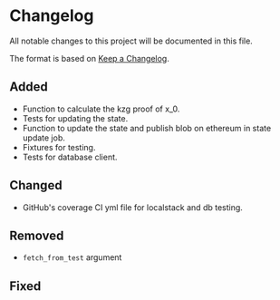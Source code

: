 # Changelog

All notable changes to this project will be documented in this file.

The format is based on [Keep a Changelog](https://keepachangelog.com/en/1.1.0/).

## Added

- Function to calculate the kzg proof of x_0.
- Tests for updating the state.
- Function to update the state and publish blob on ethereum in state update job.
- Fixtures for testing.
- Tests for database client.

## Changed

- GitHub's coverage CI yml file for localstack and db testing.

## Removed

- `fetch_from_test` argument

## Fixed
